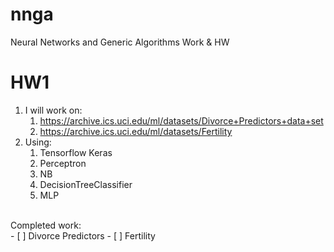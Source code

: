 # nnga
Neural Networks and Generic Algorithms Work & HW<br>

# HW1

1. I will work on: 
    1. https://archive.ics.uci.edu/ml/datasets/Divorce+Predictors+data+set
    2. https://archive.ics.uci.edu/ml/datasets/Fertility
2. Using:
    1. Tensorflow Keras
    2. Perceptron
    3. NB
    4. DecisionTreeClassifier
    5. MLP
<br>
Completed work:
<br>
- [ ] Divorce Predictors
- [ ] Fertility
